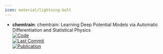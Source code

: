 ```yaml
---
icon: material/lightning-bolt
---
```


- **chemtrain**: chemtrain: Learning Deep Potential Models via Automatic Differentiation and Statistical Physics  
	[![Code](https://img.shields.io/github/stars/tummfm/chemtrain?style=for-the-badge&logo=github)](https://github.com/tummfm/chemtrain)  
	[![Last Commit](https://img.shields.io/github/last-commit/tummfm/chemtrain?style=for-the-badge&logo=github)](https://github.com/tummfm/chemtrain)  
	[![Publication](https://img.shields.io/badge/Publication-Citations:0-blue?style=for-the-badge&logo=bookstack)](https://doi.org/10.2139/ssrn.4947023)  
